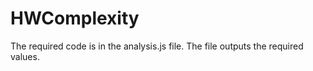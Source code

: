 # HWComplexity

The required code is in the analysis.js file.
The file outputs the required values.
